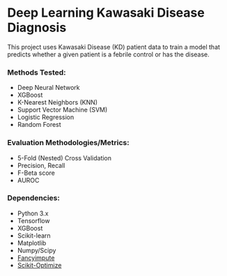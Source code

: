 # Deep Learning Kawasaki Disease Diagnosis

This project uses Kawasaki Disease (KD) patient data to train a model that predicts whether a given patient is a febrile control or has the disease.

### Methods Tested:
* Deep Neural Network
* XGBoost
* K-Nearest Neighbors (KNN)
* Support Vector Machine (SVM)
* Logistic Regression
* Random Forest

### Evaluation Methodologies/Metrics:
* 5-Fold (Nested) Cross Validation
* Precision, Recall
* F-Beta score
* AUROC

### Dependencies:
* Python 3.x
* Tensorflow
* XGBoost
* Scikit-learn
* Matplotlib
* Numpy/Scipy
* [Fancyimpute](https://github.com/iskandr/fancyimpute)
* [Scikit-Optimize](https://scikit-optimize.github.io/)